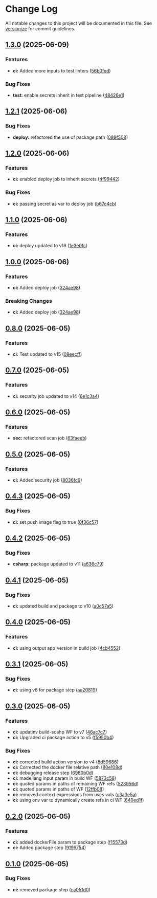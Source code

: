 # Change Log

All notable changes to this project will be documented in this file. See [versionize](https://github.com/versionize/versionize) for commit guidelines.

<a name="1.3.0"></a>
## [1.3.0](https://www.github.com/dgeorgievski/NetWebApi/releases/tag/v1.3.0) (2025-06-09)

### Features

* **ci:** Added more inputs to test linters ([56b0fed](https://www.github.com/dgeorgievski/NetWebApi/commit/56b0fed8c1394672dd8d78865179a267dc8dc2d4))

### Bug Fixes

* **test:** enable secrets inherit in test pipeline ([48426e1](https://www.github.com/dgeorgievski/NetWebApi/commit/48426e108c37f2ee768e187efd7311dd4ee3324c))

<a name="1.2.1"></a>
## [1.2.1](https://www.github.com/dgeorgievski/NetWebApi/releases/tag/v1.2.1) (2025-06-06)

### Bug Fixes

* **deploy:** refactored the use of package path ([088f508](https://www.github.com/dgeorgievski/NetWebApi/commit/088f5083bfb70e9c63c81b0322a153f16981ac1b))

<a name="1.2.0"></a>
## [1.2.0](https://www.github.com/dgeorgievski/NetWebApi/releases/tag/v1.2.0) (2025-06-06)

### Features

* **ci:** enabled deploy job to inherit secrets ([4f99442](https://www.github.com/dgeorgievski/NetWebApi/commit/4f994427101547a2022d2495ad59d5c0f39f60ec))

### Bug Fixes

* **ci:** passing secret as var to deploy job ([b67c4cb](https://www.github.com/dgeorgievski/NetWebApi/commit/b67c4cb60b7e800401a5a9b2bc1ca185c79f26fc))

<a name="1.1.0"></a>
## [1.1.0](https://www.github.com/dgeorgievski/NetWebApi/releases/tag/v1.1.0) (2025-06-06)

### Features

* **ci:** deploy updated to v18 ([1e3e0fc](https://www.github.com/dgeorgievski/NetWebApi/commit/1e3e0fcc5e903089d896b0a56fa179eb5bb0e63f))

<a name="1.0.0"></a>
## [1.0.0](https://www.github.com/dgeorgievski/NetWebApi/releases/tag/v1.0.0) (2025-06-06)

### Features

* **ci:** Added deploy job ([324ae98](https://www.github.com/dgeorgievski/NetWebApi/commit/324ae9856059f631fb6c7a43a6198058b99fd43f))

### Breaking Changes

* **ci:** Added deploy job ([324ae98](https://www.github.com/dgeorgievski/NetWebApi/commit/324ae9856059f631fb6c7a43a6198058b99fd43f))

<a name="0.8.0"></a>
## [0.8.0](https://www.github.com/dgeorgievski/NetWebApi/releases/tag/v0.8.0) (2025-06-05)

### Features

* **ci:** Test updated to v15 ([09eecff](https://www.github.com/dgeorgievski/NetWebApi/commit/09eecff072cf7fd46dff8298b4f7bebd770c5aad))

<a name="0.7.0"></a>
## [0.7.0](https://www.github.com/dgeorgievski/NetWebApi/releases/tag/v0.7.0) (2025-06-05)

### Features

* **ci:** security job updated to v14 ([6e1c3a4](https://www.github.com/dgeorgievski/NetWebApi/commit/6e1c3a44c0bf2462f0e0e99ac1627d2c07ae11cb))

<a name="0.6.0"></a>
## [0.6.0](https://www.github.com/dgeorgievski/NetWebApi/releases/tag/v0.6.0) (2025-06-05)

### Features

* **sec:** refactored scan job ([63faeeb](https://www.github.com/dgeorgievski/NetWebApi/commit/63faeeb7998a622134d7d68bfc8f3d53a8e2d910))

<a name="0.5.0"></a>
## [0.5.0](https://www.github.com/dgeorgievski/NetWebApi/releases/tag/v0.5.0) (2025-06-05)

### Features

* **ci:** Added security job ([8036fc9](https://www.github.com/dgeorgievski/NetWebApi/commit/8036fc994f2247887f4d763d5409d7da553212fa))

<a name="0.4.3"></a>
## [0.4.3](https://www.github.com/dgeorgievski/NetWebApi/releases/tag/v0.4.3) (2025-06-05)

### Bug Fixes

* **ci:** set push image flag to true ([0f36c57](https://www.github.com/dgeorgievski/NetWebApi/commit/0f36c578a4466c86e348cd5d9ac01174f8c27c0a))

<a name="0.4.2"></a>
## [0.4.2](https://www.github.com/dgeorgievski/NetWebApi/releases/tag/v0.4.2) (2025-06-05)

### Bug Fixes

* **csharp:** package updated to v11 ([a636c79](https://www.github.com/dgeorgievski/NetWebApi/commit/a636c794e7f36be7cea3759fa7e3b3d1e74f7f41))

<a name="0.4.1"></a>
## [0.4.1](https://www.github.com/dgeorgievski/NetWebApi/releases/tag/v0.4.1) (2025-06-05)

### Bug Fixes

* **ci:** updated build and package to v10 ([a0c57a5](https://www.github.com/dgeorgievski/NetWebApi/commit/a0c57a5098d078fa4bdaec862a184ef4cd596d07))

<a name="0.4.0"></a>
## [0.4.0](https://www.github.com/dgeorgievski/NetWebApi/releases/tag/v0.4.0) (2025-06-05)

### Features

* **ci:** using output app_version in build job ([4cb4552](https://www.github.com/dgeorgievski/NetWebApi/commit/4cb45521226b3ec056b3a52f883ce63b96c9c5f6))

<a name="0.3.1"></a>
## [0.3.1](https://www.github.com/dgeorgievski/NetWebApi/releases/tag/v0.3.1) (2025-06-05)

### Bug Fixes

* **ci:** using v8 for package step ([aa20819](https://www.github.com/dgeorgievski/NetWebApi/commit/aa2081947a948ea5d41ca8f76ce28dee30412afd))

<a name="0.3.0"></a>
## [0.3.0](https://www.github.com/dgeorgievski/NetWebApi/releases/tag/v0.3.0) (2025-06-05)

### Features

* **ci:** updatinv build-scahp WF to v7 ([46ac7c7](https://www.github.com/dgeorgievski/NetWebApi/commit/46ac7c742a3c1ff9c295a6e8952d074001258a10))
* **ci:** Upgraded ci package action to v5 ([f5950b4](https://www.github.com/dgeorgievski/NetWebApi/commit/f5950b44ffa166fa0a57b8249f700bba5b1cadf7))

### Bug Fixes

* **ci:** corrected build action version to v4 ([8d59686](https://www.github.com/dgeorgievski/NetWebApi/commit/8d59686baf54b52065beb69ba8b49115888d4716))
* **ci:** Corrected the docker file relative path ([80e108d](https://www.github.com/dgeorgievski/NetWebApi/commit/80e108da560eac9b2efc84d6828c8fae9917181b))
* **ci:** debugging release step ([6980b0d](https://www.github.com/dgeorgievski/NetWebApi/commit/6980b0d8f19382ccbe73c2e4665fd71ad8e2a7b5))
* **ci:** made lang input param in build WF ([5873c58](https://www.github.com/dgeorgievski/NetWebApi/commit/5873c58f6e459b0f80b4093dcd8560fdc27ed9ef))
* **ci:** quoted params in paths of remaining WF refs ([523956d](https://www.github.com/dgeorgievski/NetWebApi/commit/523956d1f78d3013060034da9f30509658b2d44e))
* **ci:** quoted params in paths of WF ([12ffb08](https://www.github.com/dgeorgievski/NetWebApi/commit/12ffb08e1bfd853cb3c6ed0af0d23674832c7e94))
* **ci:** removed context expressions from uses vals ([c3a3e5a](https://www.github.com/dgeorgievski/NetWebApi/commit/c3a3e5a8a40007f6cb43eb45a271936cebd9c21c))
* **ci:** using env var to dynamically create refs in ci WF ([640ed1f](https://www.github.com/dgeorgievski/NetWebApi/commit/640ed1f2959bd18298bd28bf59dcba211daa9b63))

<a name="0.2.0"></a>
## [0.2.0](https://www.github.com/dgeorgievski/NetWebApi/releases/tag/v0.2.0) (2025-06-05)

### Features

* **ci:** added dockerFile param to package step ([f15573d](https://www.github.com/dgeorgievski/NetWebApi/commit/f15573dd35909e58567073e765086af39d676f45))
* **ci:** Added package step ([9199754](https://www.github.com/dgeorgievski/NetWebApi/commit/91997544a31e8a716922dc11f178fc823bd294db))

<a name="0.1.0"></a>
## [0.1.0](https://www.github.com/dgeorgievski/NetWebApi/releases/tag/v0.1.0) (2025-06-05)

### Bug Fixes

* **ci:** removed package step ([ca051d0](https://www.github.com/dgeorgievski/NetWebApi/commit/ca051d06e59bf3a549f31c9c6ad10560f2095255))

